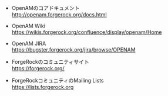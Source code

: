 - OpenAMのコアドキュメント  
http://openam.forgerock.org/docs.html

- OpenAM Wiki  
https://wikis.forgerock.org/confluence/display/openam/Home

- OpenAM JIRA  
https://bugster.forgerock.org/jira/browse/OPENAM

- ForgeRockのコミュニティサイト  
https://forgerock.org/

- ForgeRockコミュニティのMailing Lists  
https://lists.forgerock.org

